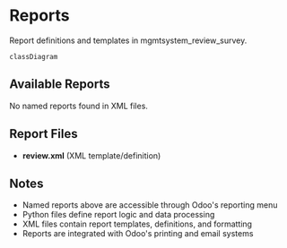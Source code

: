 # Reports

Report definitions and templates in mgmtsystem_review_survey.

```mermaid
classDiagram
```

## Available Reports

No named reports found in XML files.


## Report Files

- **review.xml** (XML template/definition)

## Notes
- Named reports above are accessible through Odoo's reporting menu
- Python files define report logic and data processing
- XML files contain report templates, definitions, and formatting
- Reports are integrated with Odoo's printing and email systems
